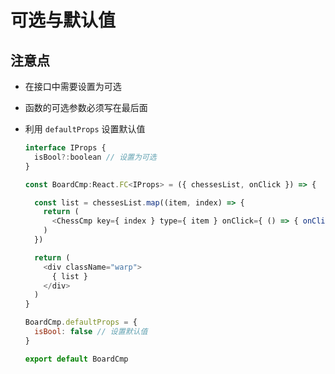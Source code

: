 # 可选与默认值

## 注意点

  - 在接口中需要设置为可选

  - 函数的可选参数必须写在最后面

  - 利用 `defaultProps` 设置默认值

    ```javascript
    interface IProps {
      isBool?:boolean // 设置为可选
    }

    const BoardCmp:React.FC<IProps> = ({ chessesList, onClick }) => {

      const list = chessesList.map((item, index) => {
        return (
          <ChessCmp key={ index } type={ item } onClick={ () => { onClick(item, index) } } />
        )
      })

      return (
        <div className="warp">
          { list }
        </div>
      )
    }

    BoardCmp.defaultProps = {
      isBool: false // 设置默认值
    }

    export default BoardCmp
    ```

